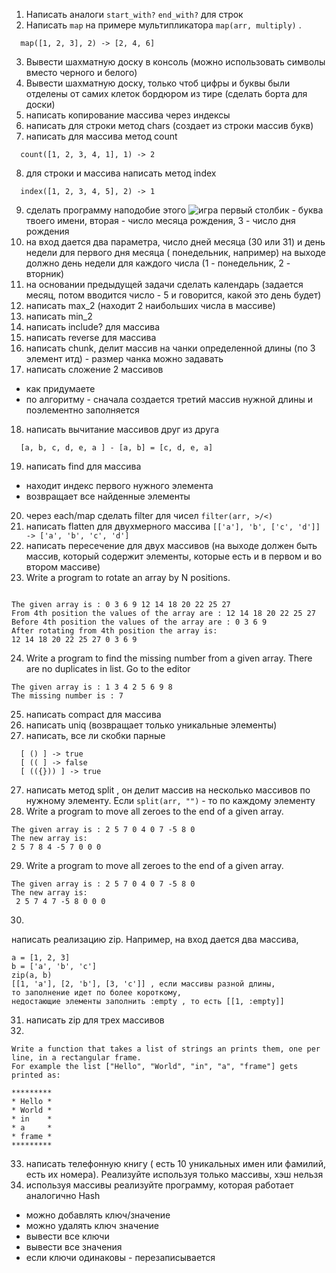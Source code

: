 1) Написать аналоги `start_with?`  `end_with?` для строк
2) Написать `map` на примере мультипликатора `map(arr, multiply)` . 
```
  map([1, 2, 3], 2) -> [2, 4, 6]
```

3) Вывести шахматную доску в консоль (можно использовать cимволы вместо черного и белого) 
4) Вывести шахматную доску, только чтоб цифры и буквы были отделены от самих клеток бордюром из тире (сделать борта для доски) 
5) написать копирование массива через индексы
6) написать для строки метод chars (создает из строки массив букв)
7) написать для массива метод count 
```
  count([1, 2, 3, 4, 1], 1) -> 2
```

8) для строки и массива написать метод index
```
  index([1, 2, 3, 4, 5], 2) -> 1
```
9) сделать программу  наподобие этого 
![игра](https://cdn.fishki.net/upload/post/2019/03/25/2923073/8aef7d64b77e16bf93ea791f55848c4e.jpg)
первый столбик - буква твоего имени, вторая - число месяца рождения, 3 - число дня рождения
10) на вход дается два параметра, число дней месяца (30 или 31) и день недели для первого дня месяца ( понедельник, например)
на выходе должно день недели для каждого числа (1 - понедельник, 2 - вторник)
11) на основании предыдущей задачи сделать календарь (задается месяц, потом вводится число - 5 и говорится, какой это день будет)
12) написать max_2 (находит 2 наибольших числа в массиве) 
13) написать min_2
14) написать include? для массива
15) написать reverse для массива
16) написать сhunk, делит массив на чанки определенной длины (по 3 элемент итд) - размер чанка можно задавать
17) написать сложение 2 массивов
- как  придумаете
- по алгоритму - сначала создается третий массив нужной длины и поэлементно заполняется
18) написать вычитание массивов друг из друга 
```
  [a, b, c, d, e, a ] - [a, b] = [c, d, e, a]
```

19) написать find для массива
- находит индекс первого нужного элемента
- возвращает все найденные элементы 
20) через each/map сделать filter для чисел
`filter(arr, >/<)`
21) написать flatten для двухмерного массива  `[['a'], 'b', ['c', 'd']] -> ['a', 'b', 'c', 'd']`
22) написать пересечение для двух массивов (на выходе должен быть массив, который содержит элементы, которые есть и в первом и во втором массиве)
23) Write a program to rotate an array by N positions. 
```

The given array is : 0 3 6 9 12 14 18 20 22 25 27
From 4th position the values of the array are : 12 14 18 20 22 25 27
Before 4th position the values of the array are : 0 3 6 9
After rotating from 4th position the array is:
12 14 18 20 22 25 27 0 3 6 9
```
24) Write a program to find the missing number from a given array. There are no duplicates in list. Go to the editor
```
The given array is : 1 3 4 2 5 6 9 8
The missing number is : 7
```
25) написать compact для массива
25) написать uniq (возвращает только уникальные элементы)
26) написать, все ли скобки парные 
``` 
  [ () ] -> true 
  [ (( ] -> false
  [ (({})) ] -> true 
```
27) написать метод split , он делит массив на несколько массивов по нужному элементу. Если `split(arr, "")` - то по каждому элементу
28) Write a program  to move all zeroes to the end of a given array.
```
The given array is : 2 5 7 0 4 0 7 -5 8 0
The new array is:
2 5 7 8 4 -5 7 0 0 0 
```
29) Write a program  to move all zeroes to the end of a given array.
```
The given array is : 2 5 7 0 4 0 7 -5 8 0
The new array is:
 2 5 7 4 7 -5 8 0 0 0
```
30)
написать реализацию zip. Например, на вход дается два массива, 
``` 
a = [1, 2, 3] 
b = ['a', 'b', 'c']
zip(a, b)
[[1, 'a'], [2, 'b'], [3, 'c']] , если массивы разной длины, 
то заполнение идет по более короткому, 
недостающие элементы заполнить :empty , то есть [[1, :empty]]
``` 
31) написать zip для трех массивов
32) 

```
Write a function that takes a list of strings an prints them, one per line, in a rectangular frame. 
For example the list ["Hello", "World", "in", "a", "frame"] gets printed as:

*********
* Hello *
* World *
* in    *
* a     *
* frame *
*********
```
33) написать телефонную книгу ( есть 10 уникальных имен или фамилий, есть их номера). Реализуйте используя только массивы, хэш нельзя
34) используя массивы реализуйте программу, которая работает аналогично Hash
- можно добавлять ключ/значение
- можно удалять ключ значение
- вывести все ключи
- вывести все значения
- если ключи одинаковы - перезаписывается

